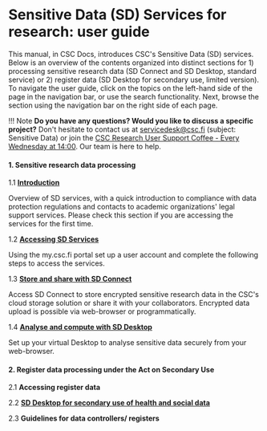 # Sensitive Data (SD) Services for research: user guide

This manual, in CSC Docs, introduces CSC's Sensitive Data (SD) services. Below is an overview of the contents organized into distinct sections for 1)
processing sensitive research data (SD Connect and SD Desktop, standard service) or 2) register data (SD Desktop for secondary use, limited version). 
To navigate the user guide, click on the topics on the left-hand side of the page in the navigation bar, or use the search functionality. Next, browse the  section using the navigation bar on the right side of each page.

!!! Note
    **Do you have any questions? Would you like to discuss a specific project?** Don't hesitate to contact us at servicedesk@csc.fi (subject: Sensitive Data) or join the [CSC Research User Support Coffee - Every Wednesday at 14:00](https://ssl.eventilla.com/usersupportcoffee). Our team is here to help.





#### 1. Sensitive research data processing


1.1 **[Introduction](./intro.md)** 

Overview of SD services, with a quick introduction to compliance with data protection regulations and contacts to academic organizations' legal support services. Please check this section if you are accessing the services for the first time.

1.2  **[Accessing SD Services](./sd-access.md)** 

Using the my.csc.fi portal set up a user account and complete the following steps to access the services. 


1.3 **[Store and share with SD Connect](./sd_connect.md)** 

Access SD Connect to store encrypted sensitive research data in the CSC's cloud storage solution or share it with your collaborators. Encrypted data upload is possible via web-browser or programmatically.

1.4 **[Analyse and compute with SD Desktop](./sd_desktop.md)** 

Set up your virtual Desktop to analyse sensitive data securely from your web-browser. 



#### 2. Register data processing under the Act on Secondary Use

2.1  **Accessing register data**

2.2 **[SD Desktop for secondary use of health and social data](./sd-desktop-audited.md)**

2.3 **Guidelines for data controllers/ registers**















